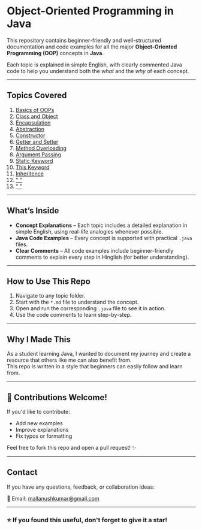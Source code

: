#  Object-Oriented Programming in Java

This repository contains beginner-friendly and well-structured documentation and code examples for all the major **Object-Oriented Programming (OOP)** concepts in **Java**.

Each topic is explained in simple English, with clearly commented Java code to help you understand both the *what* and the *why* of each concept.

---

##  Topics Covered

1. [Basics of OOPs](./01_Basics_of_OOPs/Explanation.md)
2. [Class and Object](./02_Class_and_Object/Explanation.md)
3. [Encapsulation](./03_Encapsulation/Explanation.md)
4. [Abstraction](./04_Abstraction/Explanation.md)
5. [Constructor](./05_Constructor/Explanation.md)
6. [Getter and Setter](./06_Getter_and_Setter/Explanation.md)
7. [Method Overloading](./07_Method_Overloading/Explanation.md)
8. [Argument Passing](./08_Argument_Passing/Explanation.md)
9. [Static Keyword](./09_Static_Keyword/Explanation.md)
10. [This Keyword](./10_This_Keyword/Explanation.md)
11. [Inheritence](./11_Inheritence/Explanation.md)
12. [" "](./07_Interface/InterfaceExplanation.md)
13. [" "](./07_Interface/InterfaceExplanation.md)


---

##  What’s Inside

-  **Concept Explanations** – Each topic includes a detailed explanation in simple English, using real-life analogies whenever possible.
-  **Java Code Examples** – Every concept is supported with practical `.java` files.
-  **Clear Comments** – All code examples include beginner-friendly comments to explain every step in Hinglish (for better understanding).

---

##  How to Use This Repo

1. Navigate to any topic folder.
2. Start with the `*.md` file to understand the concept.
3. Open and run the corresponding `.java` file to see it in action.
4. Use the code comments to learn step-by-step.

---

##  Why I Made This

As a student learning Java, I wanted to document my journey and create a resource that others like me can also benefit from.  
This repo is written in a style that beginners can easily follow and learn from.

---

## 🤝 Contributions Welcome!

If you'd like to contribute:
- Add new examples
- Improve explanations
- Fix typos or formatting

Feel free to fork this repo and open a pull request! ✨

---

##  Contact

If you have any questions, feedback, or collaboration ideas:

📧 Email: mallanushkumar@gmail.com

---

### ⭐ If you found this useful, don't forget to give it a star!
